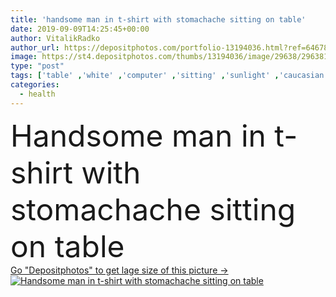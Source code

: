 ```yaml
---
title: 'handsome man in t-shirt with stomachache sitting on table'
date: 2019-09-09T14:25:45+00:00
author: VitalikRadko
author_url: https://depositphotos.com/portfolio-13194036.html?ref=64678756
image: https://st4.depositphotos.com/thumbs/13194036/image/29638/296381928/api_thumb_450.jpg?forcejpeg=true
type: "post"
tags: ['table' ,'white' ,'computer' ,'sitting' ,'sunlight' ,'caucasian' ,'sunshine' ,'sunny' ,'health' ,'illness' ,'man' ,'connection' ,'sit' ,'gray' ,'emotion' ,'home' ,'communication' ,'wireless' ,'laptop' ,'emotional' ,'grey' ,'disease' ,'indoors' ,'surface' ,'Jeans' ,'apartment' ,'casual' ,'ill' ,'T shirt' ,'handsome' ,'pain' ,'denim' ,'mature' ,'gadget' ,'daylight' ,'sick' ,'hurt' ,'daytime' ,'sickness' ,'good looking' ,'painful' ,'suffer' ,'diseased' ,'stomachache' ,'copy space' ,'one person' ,'closed eyes' ,'middle aged' ,'digital device' ]
categories: 
  - health
---
```

<div aling="center">
            <font size="60"> Handsome man in t-shirt with stomachache sitting on table</font>   
</div>
<div>
    <a href='https://st4.depositphotos.com/thumbs/13194036/image/29638/296381928/api_thumb_450.jpg?forcejpeg=true?ref=64678756' target=_blank > Go "Depositphotos" to get lage size of this picture ->
        <img href='https://st4.depositphotos.com/thumbs/13194036/image/29638/296381928/api_thumb_450.jpg?forcejpeg=true?ref=64678756' src='https://st4.depositphotos.com/13194036/29638/i/950/depositphotos_296381928-stock-photo-handsome-man-shirt-stomachache-sitting.jpg?forcejpeg=true' alt='Handsome man in t-shirt with stomachache sitting on table' >
    </a>
</div>
